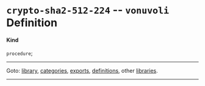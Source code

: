 

<a id='definition__vonuvoli__crypto-sha2-512-224'></a>

# `crypto-sha2-512-224` -- `vonuvoli` Definition


<a id='definition__vonuvoli__crypto-sha2-512-224__kind'></a>

#### Kind

`procedure`;

----

Goto: [library](../../vonuvoli/_index.md#library__vonuvoli), [categories](../../vonuvoli/categories/_index.md#toc__vonuvoli__categories), [exports](../../vonuvoli/exports/_index.md#toc__vonuvoli__exports), [definitions](../../vonuvoli/definitions/_index.md#toc__vonuvoli__definitions), other [libraries](../../_libraries.md#toc__libraries).

----

